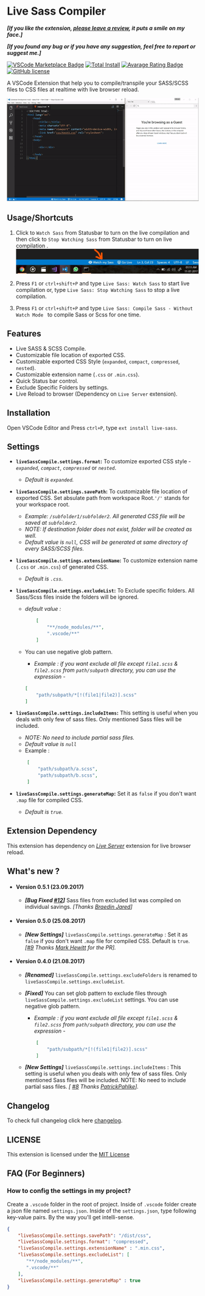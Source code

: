 
# Live Sass Compiler

**_[If you like the extension, [please leave a review](https://marketplace.visualstudio.com/items?itemName=ritwickdey.live-sass#review-details), it puts a smile on my face.]_**

**_[If you found any bug or if you have any suggestion, feel free to report or suggest me.]_**


[![VSCode Marketplace Badge](https://img.shields.io/vscode-marketplace/v/ritwickdey.live-sass.svg?label=VSCode%20Marketplace&style=flat-square)](https://marketplace.visualstudio.com/items?itemName=ritwickdey.live-sass) [![Total Install](https://vsmarketplacebadge.apphb.com/installs-short/ritwickdey.live-sass.svg?style=flat-square)](https://marketplace.visualstudio.com/items?itemName=ritwickdey.live-sass) [![Avarage Rating Badge](https://img.shields.io/vscode-marketplace/r/ritwickdey.live-sass.svg?style=flat-square)](https://marketplace.visualstudio.com/items?itemName=ritwickdey.live-sass) [![GitHub license](https://img.shields.io/badge/license-MIT-blue.svg?style=flat-square)](https://github.com/ritwickdey/vscode-live-sass-compiler/)

A VSCode Extension that help you to compile/transpile your SASS/SCSS files to CSS files at realtime with live browser reload.

![App Preview](./images/Screenshot/AnimatedPreview.gif)

## Usage/Shortcuts
1. Click to `Watch Sass` from Statusbar to turn on the live compilation and then click to `Stop Watching Sass` from Statusbar to turn on live compilation . 
![Statusbar control](./images/Screenshot/statusbar.jpg)

2. Press `F1` or `ctrl+shift+P` and type `Live Sass: Watch Sass` to start live compilation or, type `Live Sass: Stop Watching Sass` to stop a live compilation.
3. Press `F1` or `ctrl+shift+P` and type `Live Sass: Compile Sass - Without Watch Mode ` to compile Sass or Scss for one time.

## Features
* Live SASS & SCSS Compile.
* Customizable file location of exported CSS.
* Customizable exported CSS Style (`expanded`, `compact`, `compressed`, `nested`).
* Customizable extension name (`.css` or `.min.css`).
* Quick Status bar control.
* Exclude Specific Folders by settings. 
* Live Reload to browser (Dependency on `Live Server` extension).

## Installation
Open VSCode Editor and Press `ctrl+P`, type `ext install live-sass`.

## Settings
* **`liveSassCompile.settings.format`:** To customize exported CSS style - _`expanded`_, _`compact`_, _`compressed`_ or _`nested`_.
    * _Default is  `expanded`._

* **`liveSassCompile.settings.savePath`:** To customizable file location of exported CSS. Set absulate path from workspace Root.`'/'` stands for your workspace root.
    * _Example: `/subfolder1/subfolder2`. All generated CSS file will be saved at `subfolder2`._
    * _NOTE: If destination folder does not exist, folder will be created as well._ 
    * _Default value is `null`, CSS will be generated at same directory of every SASS/SCSS files._
* **`liveSassCompile.settings.extensionName`:** To customize extension name (`.css` or `.min.css`) of generated CSS. 
    * _Default is `.css`._
* **`liveSassCompile.settings.excludeList`:** To Exclude specific folders. All Sass/Scss files inside the folders will be ignored.
    * _default value :_
        ```json
            [ 
                "**/node_modules/**",
                ".vscode/**" 
            ]
        ```
    * You can use negative glob pattern.
        
        * _Example : if you want exclude all file except `file1.scss` & `file2.scss` from `path/subpath` directory, you can use the expression -_  
        
        ```json
        [
            "path/subpath/*[!(file1|file2)].scss"
        ]
        ```
* **`liveSassCompile.settings.includeItems`:** This setting is useful when you deals with only few of sass files. Only mentioned Sass files will be included. 

    * *NOTE: No need to include partial sass files.*
    * *Default value is `null`*
    * Example :
    ```json
        [
            "path/subpath/a.scss",
            "path/subpath/b.scss",
        ]
    ``` 
* **`liveSassCompile.settings.generateMap`:** Set it as `false` if you don't want `.map` file for compiled CSS. 
    * _Default is `true`._

## Extension Dependency 
This extension has dependency on _[Live Server](https://marketplace.visualstudio.com/items?itemName=ritwickdey.LiveServer)_ extension for live browser reload.

## What's new ?

* #### Version 0.5.1 (23.09.2017)
    * ***[Bug Fixed [#12](https://github.com/ritwickdey/vscode-live-sass-compiler/issues/12)]*** Sass files from excluded list was compiled on individual savings. _[Thanks [Braedin Jared](https://github.com/ImBaedin)]_

* #### Version 0.5.0 (25.08.2017)
    * ***[New Settings]*** `liveSassCompile.settings.generateMap` : Set it as `false` if you don't want `.map` file for compiled CSS. Default is `true`. *[[#9](https://github.com/ritwickdey/vscode-live-sass-compiler/pull/9) Thanks [Mark Hewitt](https://github.com/mhco) for the PR].*

* #### Version 0.4.0 (21.08.2017)
    *  ***[Renamed]*** `liveSassCompile.settings.excludeFolders` is renamed to `liveSassCompile.settings.excludeList`.
    
    * ***[Fixed]*** You can set glob pattern to exclude files through `liveSassCompile.settings.excludeList` settings. You can use negative glob pattern.
        
        * _Example : if you want exclude all file except `file1.scss` & `file2.scss` from `path/subpath` directory, you can use the expression_  -  
        ```json 
            [
                "path/subpath/*[!(file1|file2)].scss"
            ]
        ```

    * ***[New Settings]*** `liveSassCompile.settings.includeItems` : This setting is useful when you deals with only few of sass files. Only mentioned Sass files will be included. NOTE: No need to include partial sass files. *[ [#8](https://github.com/ritwickdey/vscode-live-sass-compiler/issues/8) Thanks [PatrickPahlke](https://github.com/PatrickPahlke)].*
    

## Changelog
To check full changelog click here [changelog](CHANGELOG.md).

## LICENSE
This extension is licensed under the [MIT License](LICENSE)

## FAQ (For Beginners)

### How to config the settings in my project?

Create a `.vscode` folder in the root of project. Inside of `.vscode` folder create a json file named `settings.json`.
Inside of the `settings.json`, type following key-value pairs. By the way you'll get intelli-sense.

```json
{
    "liveSassCompile.settings.savePath": "/dist/css",
    "liveSassCompile.settings.format": "compressed",
    "liveSassCompile.settings.extensionName" : ".min.css",
    "liveSassCompile.settings.excludeList": [
       "**/node_modules/**",
       ".vscode/**"
    ],
    "liveSassCompile.settings.generateMap" : true
}
```